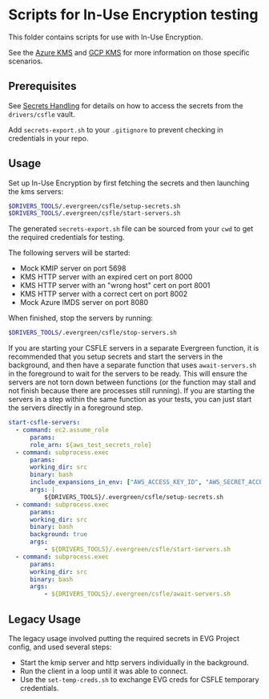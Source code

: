 # Scripts for In-Use Encryption testing

This folder contains scripts for use with In-Use Encryption.

See the [Azure KMS](./azurekms/README.md) and [GCP KMS](./gcpkms/README.md)
for more information on those specific scenarios.

## Prerequisites

See [Secrets Handling](../secrets_handling/README.md) for details on how to access the secrets
from the `drivers/csfle` vault.

Add `secrets-export.sh` to your `.gitignore` to prevent checking in credentials in your repo.

## Usage

Set up In-Use Encryption by first fetching the secrets and then launching the kms servers:

```bash
$DRIVERS_TOOLS/.evergreen/csfle/setup-secrets.sh
$DRIVERS_TOOLS/.evergreen/csfle/start-servers.sh
```

The generated `secrets-export.sh` file can be sourced from your `cwd` to get the required credentials for testing.

The following servers will be started:

- Mock KMIP server on port 5698
- KMS HTTP server with an expired cert on port 8000
- KMS HTTP server with an "wrong host" cert on port 8001
- KMS HTTP server with a correct cert on port 8002
- Mock Azure IMDS server on port 8080

When finished, stop the servers by running:

```bash
$DRIVERS_TOOLS/.evergreen/csfle/stop-servers.sh
```

If you are starting your CSFLE servers in a separate Evergreen function, it is recommended that you setup secrets
and start the servers in the background, and then have a separate function that uses `await-servers.sh`
in the foreground to wait for the servers to be ready.  This will ensure the servers are not torn down
between functions (or the function may stall and not finish because there are processes still running).
If you are starting the servers in a step within the same function as your tests, you
can just start the servers directly in a foreground step.



```yaml
start-csfle-servers:
  - command: ec2.assume_role
      params:
      role_arn: ${aws_test_secrets_role}
  - command: subprocess.exec
      params:
      working_dir: src
      binary: bash
      include_expansions_in_env: ["AWS_ACCESS_KEY_ID", "AWS_SECRET_ACCESS_KEY", "AWS_SESSION_TOKEN"]
      args: |
          ${DRIVERS_TOOLS}/.evergreen/csfle/setup-secrets.sh
  - command: subprocess.exec
      params:
      working_dir: src
      binary: bash
      background: true
      args:
          - ${DRIVERS_TOOLS}/.evergreen/csfle/start-servers.sh
  - command: subprocess.exec
      params:
      working_dir: src
      binary: bash
      args:
          - ${DRIVERS_TOOLS}/.evergreen/csfle/await-servers.sh
```

## Legacy Usage

The legacy usage involved putting the required secrets in EVG Project config, and used several steps:

- Start the kmip server and http servers individually in the background.
- Run the client in a loop until it was able to connect.
- Use the `set-temp-creds.sh` to exchange EVG creds for CSFLE temporary credentials.
